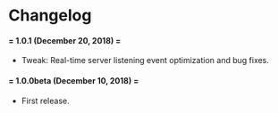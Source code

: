 # Changelog


#### = 1.0.1 (December 20, 2018) =

* Tweak: Real-time server listening event optimization and bug fixes.



#### = 1.0.0beta (December 10, 2018) =

* First release.
